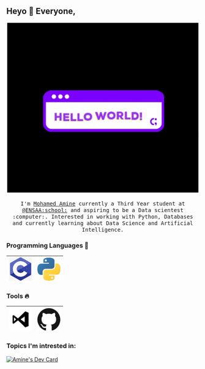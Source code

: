 
## Heyo :wave: Everyone, 

<p align="center">
  <img src="https://raw.githubusercontent.com/AmineMahdioui/AmineMahdioui/master/.github/images/hello_word.gif" width=500>
  <br><br>
  <samp>
    I'm <a href="https://github.com/AmineMahdioui/">Mohamed Amine</a> currently a Third Year student at <a href="http://www.ensa-agadir.ac.ma/">@ENSAA:school:</a> and aspiring to be a Data scientest :computer:. Interested in working with Python, Databases and currently learning about Data Science and Artificial Intelligence.
  </samp>
</p>

### Programming Languages  :rocket:
|<img src="https://raw.githubusercontent.com/AmineMahdioui/AmineMahdioui/master/.github/images/c-programming-icon-c-programming-language-logo-11562945679duaxtn3yq0.png" width=60> | <img src="https://raw.githubusercontent.com/AmineMahdioui/AmineMahdioui/master/.github/images/2048px-Python-logo-notext.svg.png" width=60> |
|:---:|:---:|


### Tools :fire:
|<img src="https://raw.githubusercontent.com/AmineMahdioui/AmineMahdioui/master/.github/images/vs-code-2336946-1982827.png" width=60> | <img src="https://raw.githubusercontent.com/AmineMahdioui/AmineMahdioui/master/.github/images/github-icon-1-logo.svg" width=60> | 
|:---:|:---:|
### Topics I'm intrested in:

<a href="https://app.daily.dev/AmineMahdioui"><img src="https://api.daily.dev/devcards/314df4c435c84f7ea17ba7532a899add.png?r=6k1" width="400" alt="Amine's Dev Card"/></a>
